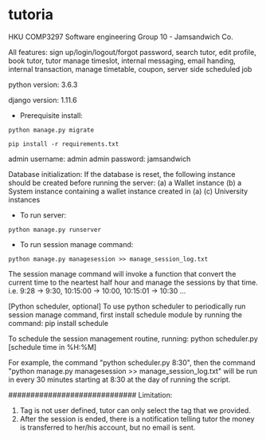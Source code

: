 # tutoria

HKU COMP3297 Software engineering
Group 10 - Jamsandwich Co.

All features:
sign up/login/logout/forgot password, search tutor, edit profile, book tutor, tutor manage timeslot, internal messaging, email handing, internal transaction, manage timetable, coupon, server side scheduled job

python version: 3.6.3

django version: 1.11.6

* Prerequisite install:

`python manage.py migrate`

`pip install -r requirements.txt`

admin username: admin
admin password: jamsandwich

Database initialization:
If the database is reset, the following instance should be created before running the server:
(a) a Wallet instance
(b) a System instance containing a wallet instance created in (a)
(c) University instances

* To run server:

`python manage.py runserver`

* To run session manage command:

`python manage.py managesession >> manage_session_log.txt`

The session manage command will invoke a function that convert the current time to the neartest half hour and manage the sessions by that time. i.e. 9:28 -> 9:30, 10:15:00 -> 10:00, 10:15:01 -> 10:30 ...


[Python scheduler, optional]
To use python scheduler to periodically run session manage command, first install schedule module by running the command:
pip install schedule

To schedule the session management routine, running:
python scheduler.py [schedule time in %H:%M]

For example, the command "python scheduler.py 8:30", then the command "python manage.py managesession >> manage_session_log.txt" will be run in every 30 minutes starting at 8:30 at the day of running the script.

#############################
Limitation:
1) Tag is not user defined, tutor can only select the tag that we provided.
2) After the session is ended, there is a notification telling tutor the money is transferred to her/his account, but no email is sent.
